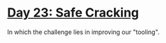 # [Day 23: Safe Cracking][day23]

[day23]: https://adventofcode.com/2016/day/23

In which the challenge lies in improving our "tooling".
